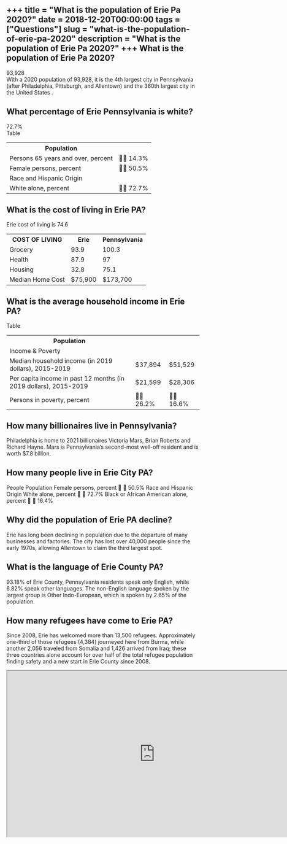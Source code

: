 +++
title = "What is the population of Erie Pa 2020?"
date = 2018-12-20T00:00:00
tags = ["Questions"]
slug = "what-is-the-population-of-erie-pa-2020"
description = "What is the population of Erie Pa 2020?"
+++
What is the population of Erie Pa 2020?
---------------------------------------

93,928  
With a 2020 population of 93,928, it is the 4th largest city in Pennsylvania (after Philadelphia, Pittsburgh, and Allentown) and the 360th largest city in the United States .

What percentage of Erie Pennsylvania is white?
----------------------------------------------

72.7%  
Table

<table><tr><th>Population</th><th></th></tr><tr><td>Persons 65 years and over, percent</td><td> 14.3%</td></tr><tr><td>Female persons, percent</td><td> 50.5%</td></tr><tr><td>Race and Hispanic Origin</td><td></td></tr><tr><td>White alone, percent</td><td> 72.7%</td></tr></table>

What is the cost of living in Erie PA?
--------------------------------------

Erie cost of living is 74.6

<table><tr><th>COST OF LIVING</th><th>Erie</th><th>Pennsylvania</th></tr><tr><td>Grocery</td><td>93.9</td><td>100.3</td></tr><tr><td>Health</td><td>87.9</td><td>97</td></tr><tr><td>Housing</td><td>32.8</td><td>75.1</td></tr><tr><td>Median Home Cost</td><td>$75,900</td><td>$173,700</td></tr></table>

What is the average household income in Erie PA?
------------------------------------------------

Table

<table><tr><th>Population</th><th></th><th></th></tr><tr><td>Income &amp; Poverty</td><td></td><td></td></tr><tr><td>Median household income (in 2019 dollars), 2015-2019</td><td>$37,894</td><td>$51,529</td></tr><tr><td>Per capita income in past 12 months (in 2019 dollars), 2015-2019</td><td>$21,599</td><td>$28,306</td></tr><tr><td>Persons in poverty, percent</td><td> 26.2%</td><td> 16.6%</td></tr></table>

How many billionaires live in Pennsylvania?
-------------------------------------------

Philadelphia is home to 2021 billionaires Victoria Mars, Brian Roberts and Richard Hayne. Mars is Pennsylvania’s second-most well-off resident and is worth $7.8 billion.

How many people live in Erie City PA?
-------------------------------------

People Population Female persons, percent   50.5% Race and Hispanic Origin White alone, percent   72.7% Black or African American alone, percent   16.4%

Why did the population of Erie PA decline?
------------------------------------------

Erie has long been declining in population due to the departure of many businesses and factories. The city has lost over 40,000 people since the early 1970s, allowing Allentown to claim the third largest spot.

What is the language of Erie County PA?
---------------------------------------

93.18% of Erie County, Pennsylvania residents speak only English, while 6.82% speak other languages. The non-English language spoken by the largest group is Other Indo-European, which is spoken by 2.65% of the population.

How many refugees have come to Erie PA?
---------------------------------------

Since 2008, Erie has welcomed more than 13,500 refugees. Approximately one-third of those refugees (4,384) journeyed here from Burma, while another 2,056 traveled from Somalia and 1,426 arrived from Iraq; these three countries alone account for over half of the total refugee population finding safety and a new start in Erie County since 2008.

<iframe allow="accelerometer; autoplay; clipboard-write; encrypted-media; gyroscope; picture-in-picture" allowfullscreen="" class="__youtube_prefs__  epyt-is-override  no-lazyload" data-no-lazy="1" data-origheight="433" data-origwidth="770" data-skipgform_ajax_framebjll="" height="433" id="_ytid_53587" loading="lazy" src="https://www.youtube.com/embed/aQfDxQRVf78?enablejsapi=1&autoplay=0&cc_load_policy=0&cc_lang_pref=&iv_load_policy=1&loop=0&modestbranding=0&rel=1&fs=1&playsinline=0&autohide=2&theme=dark&color=red&controls=1&" title="YouTube player" width="770"></iframe>